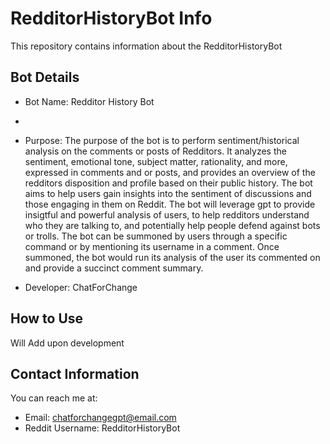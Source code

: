 # RedditorHistoryBot Info

This repository contains information about the RedditorHistoryBot

## Bot Details

- Bot Name: Redditor History Bot
-
- Purpose: The purpose of the bot is to perform sentiment/historical analysis on the comments or posts of Redditors. It analyzes the sentiment, emotional tone, subject matter, rationality, and more,  expressed in comments and or posts, and provides an overview of the redditors disposition and profile based on their public history. The bot aims to help users gain insights into the sentiment of discussions and those engaging in them on Reddit. The bot will leverage gpt to provide insigtful and powerful analysis of users, to help redditors understand who they are talking to, and potentially help people defend against bots or trolls. The bot can be summoned by users through a specific command or by mentioning its username in a comment. Once summoned, the bot would run its analysis of the user its commented on and provide a succinct comment summary.

- Developer: ChatForChange

## How to Use

Will Add upon development

## Contact Information

You can reach me at:

- Email: chatforchangegpt@email.com
- Reddit Username: RedditorHistoryBot
